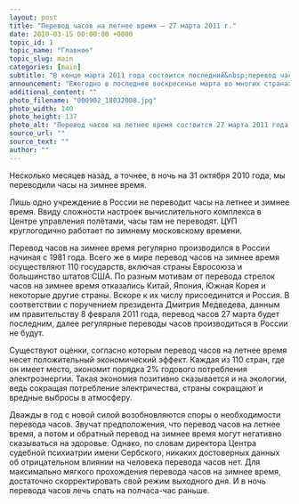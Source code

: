 ```yaml
---
layout: post
title: "Перевод часов на летнее время — 27 марта 2011 г."
date: 2010-03-15 00:00:00 +0000
topic_id: 1
topic_name: "Главное"
topic_slug: main
categories: [main]
subtitle: "В конце марта 2011 года состоится последний&nbsp;перевод часов в России"
announcement: "Ежегодно в последнее воскресенье марта во многих странах Европы и в России осуществляется перевод часов на летнее время. В 2011 году такой перевод запланирован на 2 часа утра с 26 на 27 марта. В это время стрелки переводятся на один час вперед. Основной мотив перевода часов на летнее время и обратного перевода на зимнее — экономия электроэнергии, составляющая до 2% годового её потребления. Примечательно, что перевод часов на летнее время 27&nbsp;марта будет последним в России. Больше стрелки часов переводиться не будут."
additional_content: ""
photo_filename: "000902_18032008.jpg"
photo_width: 140
photo_height: 137
photo_alt: "Перевод часов на летнее время состоится 27 марта 2011 года (фото с сайта weblancer.net)"
source_url: ""
source_text: ""
author: ""
---
```

Несколько месяцев назад, а точнее, в ночь на 31&nbsp;октября 2010 года, мы переводили часы на зимнее время. 

Лишь одно учреждение в России не переводит часы на летнее и зимнее время. Ввиду сложности настроек вычислительного комплекса в Центре управления полётами, часы там не переводят. ЦУП круглогодично работает по зимнему московскому времени.

Перевод часов на зимнее время регулярно производился в России начиная с 1981 года. Всего же в мире перевод часов на зимнее время осуществляют 110 государств, включая страны Евросоюза и большинство штатов США. По разным мотивам от перевода стрелок часов на зимнее время отказались Китай, Япония, Южная Корея и некоторые другие страны. Вскоре к их числу присоединится и Россия. В соответствии с поручением президента Дмитрия Медведева, данным им правительству 8&nbsp;февраля 2011 года, перевод часов 27&nbsp;марта будет последним, далее регулярные переводы часов производиться в России не будут. 

Существуют оценки, согласно которым перевод часов на летнее время несет положительный экономический эффект. Каждая из 110 стран, где он имеет место, экономит порядка 2% годового потребления электроэнергии. Такая экономия позитивно сказывается и на экологии, ведь сокращая потребление электричества, страны сокращают и вредные выбросы в атмосферу.

Дважды в год с новой силой возобновляются споры о необходимости перевода часов. Звучат предположения, что перевод часов на летнее время, а потом и обратный перевод на зимнее время могут негативно сказываться на здоровье. Однако, по словам директора Центра судебной психиатрии имени Сербского, никаких достоверных данных об отрицательном влиянии на человека перевода часов нет. Для максимально мягкого прохождения перевода часов на зимнее время, достаточно скорректировать свой режим выходного дня. И в ночь перевода часов лечь спать на полчаса-час раньше.
